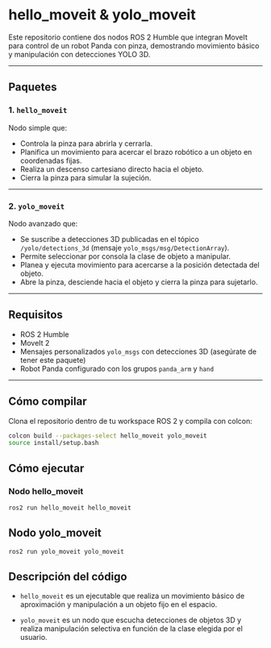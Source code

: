 # hello_moveit & yolo_moveit

Este repositorio contiene dos nodos ROS 2 Humble que integran MoveIt para control de un robot Panda con pinza, demostrando movimiento básico y manipulación con detecciones YOLO 3D.

---

## Paquetes

### 1. `hello_moveit`

Nodo simple que:

- Controla la pinza para abrirla y cerrarla.
- Planifica un movimiento para acercar el brazo robótico a un objeto en coordenadas fijas.
- Realiza un descenso cartesiano directo hacia el objeto.
- Cierra la pinza para simular la sujeción.

---

### 2. `yolo_moveit`

Nodo avanzado que:

- Se suscribe a detecciones 3D publicadas en el tópico `/yolo/detections_3d` (mensaje `yolo_msgs/msg/DetectionArray`).
- Permite seleccionar por consola la clase de objeto a manipular.
- Planea y ejecuta movimiento para acercarse a la posición detectada del objeto.
- Abre la pinza, desciende hacia el objeto y cierra la pinza para sujetarlo.

---

## Requisitos

- ROS 2 Humble
- MoveIt 2
- Mensajes personalizados `yolo_msgs` con detecciones 3D (asegúrate de tener este paquete)
- Robot Panda configurado con los grupos `panda_arm` y `hand`

---

## Cómo compilar

Clona el repositorio dentro de tu workspace ROS 2 y compila con colcon:

```bash
colcon build --packages-select hello_moveit yolo_moveit
source install/setup.bash
```

## Cómo ejecutar

### Nodo hello_moveit

```bash
ros2 run hello_moveit hello_moveit
```

## Nodo yolo_moveit

```bash
ros2 run yolo_moveit yolo_moveit
```

## Descripción del código

- `hello_moveit` es un ejecutable que realiza un movimiento básico de aproximación y manipulación a un objeto fijo en el espacio.

- `yolo_moveit` es un nodo que escucha detecciones de objetos 3D y realiza manipulación selectiva en función de la clase elegida por el usuario.
